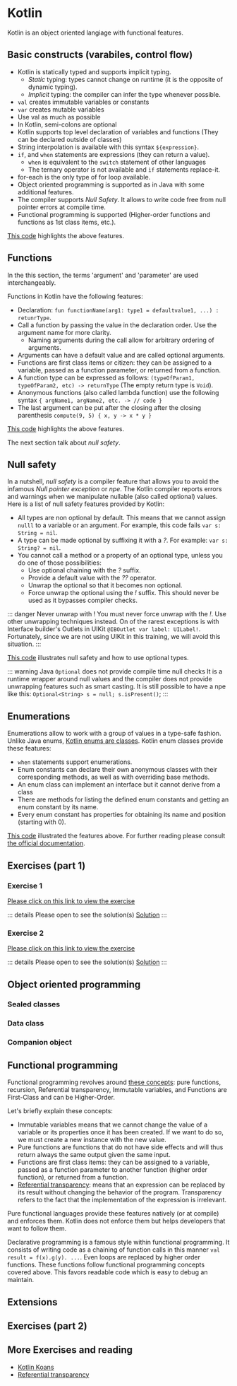 # Kotlin

Kotlin is an object oriented langiage with functional features.


## Basic constructs (varabiles, control flow)

- Kotlin is statically typed and supports implicit typing.
  - *Static* typing: types cannot change on runtime (it is the opposite of dynamic typing).
  - *Implicit* typing: the compiler can infer the type whenever possible.
- `val` creates immutable variables or constants
- `var` creates mutable variables
- Use val as much as possible
- In Kotlin, semi-colons are optional
- Kotlin supports top level declaration of variables and functions (They can be declared outside of classes)
- String interpolation is available with this syntax `${expression}`.
- `if`, and `when` statements are expressions (they can return a value).
  - `when` is equivalent to the `switch` statement of other languages
  - The ternary operator is not available and `ìf` statements replace-it.
- for-each is the only type of for loop available.
- Object oriented programming is supported as in Java with some additional features.
- The compiler supports *Null Safety*. It allows to write code free from null pointer errors at compile time.
- Functional programming is supported (Higher-order functions and functions as 1st class items, etc.).

[This code](https://pl.kotl.in/gWr1eZiDL) highlights the above features.

## Functions

In the this section, the terms 'argument' and 'parameter' are used interchangeably.

Functions in Kotlin have the following features:

- Declaration: `fun functionName(arg1: type1 = defaultvalue1, ...) : retunrType`.
- Call a function by passing the value in the declaration order. Use the argument name for more clarity.
  - Naming arguments during the call allow for arbitrary ordering of arguments.
- Arguments can have a default value and are called optional arguments.
- Functions are first class items or citizen: they can be assigned to a variable, passed as a function parameter, or returned from a function.
- A function type can be expressed as follows: `(typeOfParam1, typeOfParam2, etc) -> returnType` (The empty return type is `Void`).
- Anonymous functions (also called lambda function) use the following syntax `{ argName1, argName2, etc. -> // code }`
- The last argument can be put after the closing after the closing parenthesis `compute(9, 5) { x, y -> x * y }`

[This code](https://pl.kotl.in/1g4O5El82) highlights the above features.

The next section talk about *null safety*.

## Null safety


In a nutshell, *null safety* is a compiler feature that allows you to avoid the infamous *Null pointer exception* or *npe*.
The Kotlin compiler reports errors and warnings when we manipulate nullable (also called optional) values. Here is a list of null safety features provided by Kotlin:

- All types are non optional by default. This means that we cannot assign `nulll` to a variable or an argument. For example, this code fails `var s: String = nil`.
- A type can be made optional by suffixing it with a *?*. For example: `var s: String? = nil`.
- You cannot call a method or a property of an optional type, unless you do one of those possibilities:
  - Use optional chaining with the *?* suffix.
  - Provide a default value with the *??* operator.
  - Unwrap the optional so that it becomes non optional.
  - Force unwrap the optional using the *!* suffix. This should never be used as it bypasses compiler checks.

::: danger Never unwrap with !
You must never force unwrap with the *!*. 
Use other unwrapping techniques instead.
On of the rarest exceptions is with Interface builder's Outlets in UIKit `@IBOutlet var label: UILabel!`.
Fortunately, since we are not using UIKit in this training, we will avoid this situation.
:::

[This code](https://pl.kotl.in/LnYukBMSD) illustrates null safety and how to use optional types.

::: warning Java `Optional` does not provide compile time null checks
It is a runtime wrapper around null values and the compiler does not provide unwrapping features such as smart casting.
It is still possible to have a npe like this: `Optional<String> s = null; s.isPresent()`;
:::

## Enumerations

Enumerations allow to work with a group of values in a type-safe fashion.
Unlike Java enums, [Kotlin enums are classes](https://www.geeksforgeeks.org/enum-classes-in-kotlin).
Kotlin enum classes provide these features:

- `when` statements support enumerations.
- Enum constants can declare their own anonymous classes with their corresponding methods, as well as with overriding base methods.
- An enum class can implement an interface but it cannot derive from a class
- There are methods for listing the defined enum constants and getting an enum constant by its name.
- Every enum constant has properties for obtaining its name and position (starting with 0).

[This code](https://pl.kotl.in/5u9rNmg7q) illustrated the features above. For further reading please consult [the official documentation](https://kotlinlang.org/docs/enum-classes.html#working-with-enum-constants).

## Exercises (part 1)

### Exercise 1

[Please click on this link to view the exercise](https://pl.kotl.in/HR6E0vnHv)

::: details Please open to see the solution(s)
[Solution](https://pl.kotl.in/HKYZtSSHN)
:::

### Exercise 2

[Please click on this link to view the exercise](https://pl.kotl.in/ovfJtauq8)

::: details Please open to see the solution(s)
[Solution](https://pl.kotl.in/9jYXfebh3)
:::

## Object oriented programming



### Sealed classes
### Data class
### Companion object

## Functional programming

Functional programming revolves around [these concepts](https://www.geeksforgeeks.org/functional-programming-paradigm): pure functions, recursion, Referential transparency, Immutable variables, and Functions are First-Class and can be Higher-Order.

Let's briefly explain these concepts:

- Immutable variables means that we cannot change the value of a variable or its properties once it has been created. If we want to do so, we must create a new instance with the new value.
- Pure functions are functions that do not have side effects and will thus return always the same output given the same input.
- Functions are first class items: they can be assigned to a variable, passed as a function parameter to another function (higher order function), or returned from a function.
- [Referential transparency](https://ericnormand.me/podcast/what-is-referential-transparency): means that an expression can be replaced by its result without changing the behavior of the program. Transparency refers to the fact that the implementation of the expression is irrelevant.

Pure functional languages provide these features natively (or at compile) and enforces them.
Kotlin does not enforce them but helps developers that want to follow them.

Declarative programming is a famous style within functional programming.
It consists of writing code as a chaining of function calls in this manner `val result = f(x).g(y). ...`.
Even loops are replaced by higher order functions.
These functions follow functional programming concepts covered above.
This favors readable code which is easy to debug an maintain.



## Extensions

## Exercises (part 2)

## More Exercises and reading

- [Kotlin Koans](https://play.kotlinlang.org/koans/overview)
- [Referential transparency](https://sderosiaux.medium.com/why-referential-transparency-matters-7c179424dab5)